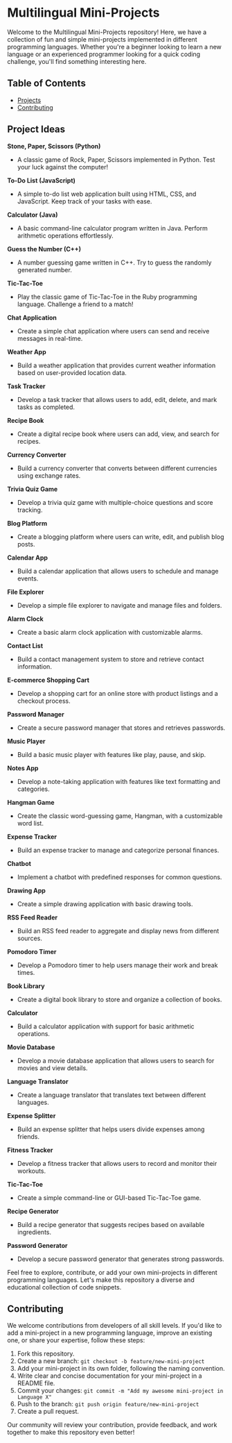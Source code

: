 # Multilingual Mini-Projects

Welcome to the Multilingual Mini-Projects repository! Here, we have a collection of fun and simple mini-projects implemented in different programming languages. Whether you're a beginner looking to learn a new language or an experienced programmer looking for a quick coding challenge, you'll find something interesting here.

## Table of Contents

- [Projects](#projects)
- [Contributing](#contributing)

## Project Ideas

**Stone, Paper, Scissors (Python)**
- A classic game of Rock, Paper, Scissors implemented in Python. Test your luck against the computer!

**To-Do List (JavaScript)**
- A simple to-do list web application built using HTML, CSS, and JavaScript. Keep track of your tasks with ease.

**Calculator (Java)**
- A basic command-line calculator program written in Java. Perform arithmetic operations effortlessly.

**Guess the Number (C++)**
- A number guessing game written in C++. Try to guess the randomly generated number.

**Tic-Tac-Toe**
- Play the classic game of Tic-Tac-Toe in the Ruby programming language. Challenge a friend to a match!

**Chat Application**
- Create a simple chat application where users can send and receive messages in real-time.

**Weather App**
- Build a weather application that provides current weather information based on user-provided location data.

**Task Tracker**
- Develop a task tracker that allows users to add, edit, delete, and mark tasks as completed.

**Recipe Book**
- Create a digital recipe book where users can add, view, and search for recipes.

**Currency Converter**
- Build a currency converter that converts between different currencies using exchange rates.

**Trivia Quiz Game**
- Develop a trivia quiz game with multiple-choice questions and score tracking.

**Blog Platform**
- Create a blogging platform where users can write, edit, and publish blog posts.

**Calendar App**
- Build a calendar application that allows users to schedule and manage events.

**File Explorer**
- Develop a simple file explorer to navigate and manage files and folders.

**Alarm Clock**
- Create a basic alarm clock application with customizable alarms.

**Contact List**
- Build a contact management system to store and retrieve contact information.

**E-commerce Shopping Cart**
- Develop a shopping cart for an online store with product listings and a checkout process.

**Password Manager**
- Create a secure password manager that stores and retrieves passwords.

**Music Player**
- Build a basic music player with features like play, pause, and skip.

**Notes App**
- Develop a note-taking application with features like text formatting and categories.

**Hangman Game**
- Create the classic word-guessing game, Hangman, with a customizable word list.

**Expense Tracker**
- Build an expense tracker to manage and categorize personal finances.

**Chatbot**
- Implement a chatbot with predefined responses for common questions.

**Drawing App**
- Create a simple drawing application with basic drawing tools.

**RSS Feed Reader**
- Build an RSS feed reader to aggregate and display news from different sources.

**Pomodoro Timer**
- Develop a Pomodoro timer to help users manage their work and break times.

**Book Library**
- Create a digital book library to store and organize a collection of books.

**Calculator**
- Build a calculator application with support for basic arithmetic operations.

**Movie Database**
- Develop a movie database application that allows users to search for movies and view details.

**Language Translator**
- Create a language translator that translates text between different languages.

**Expense Splitter**
- Build an expense splitter that helps users divide expenses among friends.

**Fitness Tracker**
- Develop a fitness tracker that allows users to record and monitor their workouts.

**Tic-Tac-Toe**
- Create a simple command-line or GUI-based Tic-Tac-Toe game.

**Recipe Generator**
- Build a recipe generator that suggests recipes based on available ingredients.

**Password Generator**
- Develop a secure password generator that generates strong passwords.

Feel free to explore, contribute, or add your own mini-projects in different programming languages. Let's make this repository a diverse and educational collection of code snippets.

## Contributing

We welcome contributions from developers of all skill levels. If you'd like to add a mini-project in a new programming language, improve an existing one, or share your expertise, follow these steps:

1. Fork this repository.
2. Create a new branch: `git checkout -b feature/new-mini-project`
3. Add your mini-project in its own folder, following the naming convention.
4. Write clear and concise documentation for your mini-project in a README file.
5. Commit your changes: `git commit -m "Add my awesome mini-project in Language X"`
6. Push to the branch: `git push origin feature/new-mini-project`
7. Create a pull request.

Our community will review your contribution, provide feedback, and work together to make this repository even better!

